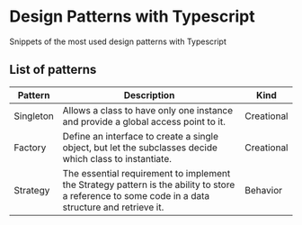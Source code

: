 # Design Patterns with Typescript

Snippets of the most used design patterns with Typescript

## List of patterns

Pattern | Description | Kind
--- | --- | ---
Singleton | Allows a class to have only one instance and provide a global access point to it. | Creational
Factory | Define an interface to create a single object, but let the subclasses decide which class to instantiate. | Creational
Strategy | The essential requirement to implement the Strategy pattern is the ability to store a reference to some code in a data structure and retrieve it. | Behavior